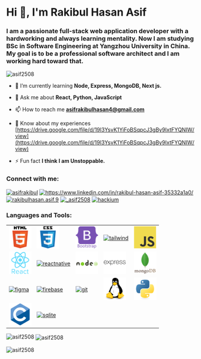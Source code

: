 <h1 align="left">Hi 👋, I'm Rakibul Hasan Asif</h1>
<h3 align="left">I am a passionate full-stack web application developer with a hardworking and always learning mentality. Now I am studying BSc in Software Engineering at Yangzhou University in China. My goal is to be a professional software architect and I am working hard toward that.</h3>

<p align="left"> <img src="https://komarev.com/ghpvc/?username=asif2508&label=Profile%20views&color=0e75b6&style=flat" alt="asif2508" /> </p>

- 🌱 I’m currently learning **Node, Express, MongoDB, Next js.**

- 💬 Ask me about **React, Python, JavaScript**

- 📫 How to reach me **asifrakibulhasan4@gmail.com**

- 📄 Know about my experiences [https://drive.google.com/file/d/19l3YsvK1YiFoBSqpcJ3gBy9IxtFYQNIW/view](https://drive.google.com/file/d/19l3YsvK1YiFoBSqpcJ3gBy9IxtFYQNIW/view)

- ⚡ Fun fact **I think I am Unstoppable.**

<h3 align="left">Connect with me:</h3>
<p align="left">
<a href="https://twitter.com/asifrakibul" target="blank"><img align="center" src="https://raw.githubusercontent.com/rahuldkjain/github-profile-readme-generator/master/src/images/icons/Social/twitter.svg" alt="asifrakibul" height="30" width="40" /></a>
<a href="https://linkedin.com/in/https://www.linkedin.com/in/rakibul-hasan-asif-35332a1a0/" target="blank"><img align="center" src="https://raw.githubusercontent.com/rahuldkjain/github-profile-readme-generator/master/src/images/icons/Social/linked-in-alt.svg" alt="https://www.linkedin.com/in/rakibul-hasan-asif-35332a1a0/" height="30" width="40" /></a>
<a href="https://fb.com/rakibulhasan.asif.9" target="blank"><img align="center" src="https://raw.githubusercontent.com/rahuldkjain/github-profile-readme-generator/master/src/images/icons/Social/facebook.svg" alt="rakibulhasan.asif.9" height="30" width="40" /></a>
<a href="https://instagram.com/_asif2508" target="blank"><img align="center" src="https://raw.githubusercontent.com/rahuldkjain/github-profile-readme-generator/master/src/images/icons/Social/instagram.svg" alt="_asif2508" height="30" width="40" /></a>
<a href="https://www.youtube.com/c/hackium" target="blank"><img align="center" src="https://raw.githubusercontent.com/rahuldkjain/github-profile-readme-generator/master/src/images/icons/Social/youtube.svg" alt="hackium" height="30" width="40" /></a>
</p>

<h3 align="left">Languages and Tools:</h3>
 <table>
        <tr>
            <td><a href="https://www.w3.org/html/" target="_blank" rel="noreferrer"> <img src="https://raw.githubusercontent.com/devicons/devicon/master/icons/html5/html5-original-wordmark.svg" alt="html5" width="60" height="60"/> </a></td>
            <td><a href="https://www.w3schools.com/css/" target="_blank" rel="noreferrer"> <img src="https://raw.githubusercontent.com/devicons/devicon/master/icons/css3/css3-original-wordmark.svg" alt="css3" width="60" height="60"/> </a></td>
            <td><a href="https://getbootstrap.com" target="_blank" rel="noreferrer"> <img src="https://raw.githubusercontent.com/devicons/devicon/master/icons/bootstrap/bootstrap-plain-wordmark.svg" alt="bootstrap" width="60" height="60"/> </a></td>
            <td><a href="https://tailwindcss.com/" target="_blank" rel="noreferrer"> <img src="https://www.vectorlogo.zone/logos/tailwindcss/tailwindcss-icon.svg" alt="tailwind" width="60" height="60"/> </a></td>
            <td><a href="https://developer.mozilla.org/en-US/docs/Web/JavaScript" target="_blank" rel="noreferrer"> <img src="https://raw.githubusercontent.com/devicons/devicon/master/icons/javascript/javascript-original.svg" alt="javascript" width="60" height="60"/> </a> </td>
        </tr>
        <tr>
            <td><a href="https://reactjs.org/" target="_blank" rel="noreferrer"> <img src="https://raw.githubusercontent.com/devicons/devicon/master/icons/react/react-original-wordmark.svg" alt="react" width="60" height="60"/> </a></td>
            <td><a href="https://reactnative.dev/" target="_blank" rel="noreferrer"> 
                <img src="https://reactnative.dev/img/header_logo.svg" alt="reactnative" width="60" height="60"/> </a> </td>
            <td><a href="https://nodejs.org" target="_blank" rel="noreferrer"> <img src="https://raw.githubusercontent.com/devicons/devicon/master/icons/nodejs/nodejs-original-wordmark.svg" alt="nodejs" width="60" height="60"/> </a> </td>
            <td><a href="https://expressjs.com" target="_blank" rel="noreferrer"> <img src="https://raw.githubusercontent.com/devicons/devicon/master/icons/express/express-original-wordmark.svg" alt="express" width="60" height="60"/> </a> </td>
            <td><a href="https://www.mongodb.com/" target="_blank" rel="noreferrer"> <img src="https://raw.githubusercontent.com/devicons/devicon/master/icons/mongodb/mongodb-original-wordmark.svg" alt="mongodb" width="60" height="60"/> </a></td>
        </tr>
        <tr>
            <td><a href="https://www.figma.com/" target="_blank" rel="noreferrer"> <img src="https://www.vectorlogo.zone/logos/figma/figma-icon.svg" alt="figma" width="60" height="60"/> </a></td>
            <td><a href="https://firebase.google.com/" target="_blank" rel="noreferrer"> <img src="https://www.vectorlogo.zone/logos/firebase/firebase-icon.svg" alt="firebase" width="60" height="60"/> </a> </td>
            <td><a href="https://git-scm.com/" target="_blank" rel="noreferrer"> <img src="https://www.vectorlogo.zone/logos/git-scm/git-scm-icon.svg" alt="git" width="60" height="60"/> </a> </td>
            <td><a href="https://www.linux.org/" target="_blank" rel="noreferrer"> <img src="https://raw.githubusercontent.com/devicons/devicon/master/icons/linux/linux-original.svg" alt="linux" width="60" height="60"/> </a></td>
            <td><a href="https://www.python.org" target="_blank" rel="noreferrer"> <img src="https://raw.githubusercontent.com/devicons/devicon/master/icons/python/python-original.svg" alt="python" width="60" height="60"/> </a> </td>
        </tr>
        <tr>
            <td><a href="https://www.cprogramming.com/" target="_blank" rel="noreferrer"> <img src="https://raw.githubusercontent.com/devicons/devicon/master/icons/c/c-original.svg" alt="c" width="60" height="60"/> </a> </td>
            <td>
                <a href="https://www.sqlite.org/" target="_blank" rel="noreferrer"> <img src="https://www.vectorlogo.zone/logos/sqlite/sqlite-icon.svg" alt="sqlite" width="60" height="60"/> </a> </td>
        </tr>
    </table>


<p><img align="left" src="https://github-readme-stats.vercel.app/api/top-langs?username=asif2508&show_icons=true&locale=en&layout=compact" alt="asif2508" /></p>

<p>&nbsp;<img align="center" src="https://github-readme-stats.vercel.app/api?username=asif2508&show_icons=true&locale=en" alt="asif2508" /></p>

<p><img align="center" src="https://github-readme-streak-stats.herokuapp.com/?user=asif2508&" alt="asif2508" /></p>
